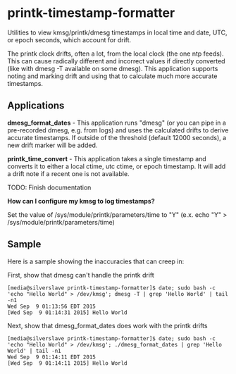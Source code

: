# printk-timestamp-formatter
Utilities to view kmsg/printk/dmesg timestamps in local time and date, UTC, or epoch seconds, which account for drift.

The printk clock drifts, often a lot, from the local clock (the one ntp feeds). This can cause radically different and incorrect values if directly converted (like with dmesg -T available on some dmesg). This application supports noting and marking drift and using that to calculate much more accurate timestamps.


Applications
------------

**dmesg_format_dates** - This application runs "dmesg" (or you can pipe in a pre-recorded dmesg, e.g. from logs) and uses the calculated drifts to derive accurate timestamps. If outside of the threshold (default 12000 seconds), a new drift marker will be added.

**printk_time_convert** - This application takes a single timestamp and converts it to either a local ctime, utc ctime, or epoch timestamp. It will add a drift note if a recent one is not available.

TODO: Finish documentation


**How can I configure my kmsg to log timestamps?**

Set the value of /sys/module/printk/parameters/time to "Y" (e.x. echo "Y" > /sys/module/printk/parameters/time)


Sample
------

Here is a sample showing the inaccuracies that can creep in:

First, show that dmesg can't handle the printk drift

	[media@silverslave printk-timestamp-formatter]$ date; sudo bash -c 'echo "Hello World" > /dev/kmsg'; dmesg -T | grep 'Hello World' | tail -n1
	Wed Sep  9 01:13:56 EDT 2015
	[Wed Sep  9 01:14:31 2015] Hello World

Next, show that dmesg\_format\_dates does work with the printk drifts

	[media@silverslave printk-timestamp-formatter]$ date; sudo bash -c 'echo "Hello World" > /dev/kmsg'; ./dmesg_format_dates | grep 'Hello World' | tail -n1
	Wed Sep  9 01:14:11 EDT 2015
	[Wed Sep  9 01:14:11 2015] Hello World

